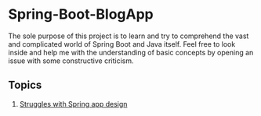 # Spring-Boot-BlogApp
The sole purpose of this project is to learn and try to comprehend the vast and complicated world of Spring Boot and Java itself. Feel free to look inside and help me with the understanding of basic concepts by opening an issue with some constructive criticism.

## Topics
1.  [Struggles with Spring app design](https://github.com/kovalensue/Spring-Boot-BlogApp/issues/1)
